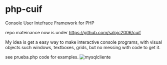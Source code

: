# php-cuif
Console User Intefrace Framework for PHP

repo mateinance now is under https://github.com/salojc2006/cuif

My idea is get a easy way to make interactive console programs, with visual objects such windows, textboxes, grids, but no messing with code to get it.

see prueba.php code for examples.
![mysqlcliente](https://cloud.githubusercontent.com/assets/5316253/20042195/73349eba-a454-11e6-9003-123c341d0c5f.png)
